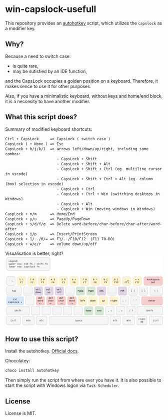 # win-capslock-usefull

This repository provides an [autohotkey](https://www.autohotkey.com/) script, which utilizes
the `capslock` as a modifier key.

## Why?

Because a need to switch case:

- is quite rare,
- may be sutisfied by an IDE function,

and the CapsLock occupies a golden position on a keyboard. Therefore, it makes sence to use it for
other purposes.

Also, if you have a minimalistic keyboard, without keys and home/end block, it is a neccesity to
have another modifier.

## What this script does?

Summary of modified keyboard shortcuts:

```text
Ctrl + CapsLock     => CapsLock ( switch case )
CapsLock ( + None ) => Esc
CapsLock + h/j/k/l  => arrows left/down/up/right, including some combos:
                       - CapsLock + Shift
                       - CapsLock + Shift + Alt
                       - CapsLock + Shift + Ctrl (eg. multiline cursor in vscode)
                       - CapsLock + Shift + Ctrl + Alt (eg. column (box) selection in vscode)
                       - CapsLock + Ctrl
                       - CapsLock + Ctrl + Win (switching desktops in Windows)
                       - CapsLock + Alt
                       - CapsLock + Win (moving windows in Windows)
CaspLock + n/m      => Home/End
CaspLock + y/u      => PageUp/PageDown
CaspLock + s/d/f/g  => Delete word-before/char-before/char-after/word-after
CapsLock + i/p      => Insert/PrintScreen
CapsLock + 1/../0/= => F1/../F10/F12  (F11 TO-DO)
CapsLock + w/e/r    => volume down/up/off
```

Visualisation is better, right?
![Picture of keymap](./drawio/keymap_transparent.png)

## How to use this script?

Install the autohotkey. [Official docs](https://www.autohotkey.com/docs/Tutorial.htm#s11).

Chocolatey:

```powershell
choco install autohotkey
```

Then simply run the script from where ever you have it. It is also possible to start the script
with Windows logon via `Task Scheduler`.

## License

License is MIT.
